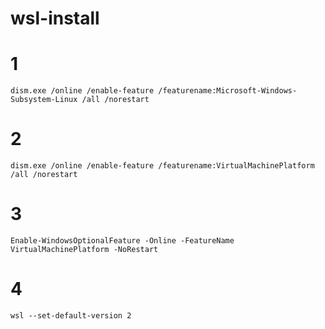 # wsl-install

# 1

```
dism.exe /online /enable-feature /featurename:Microsoft-Windows-Subsystem-Linux /all /norestart
```

# 2
```
dism.exe /online /enable-feature /featurename:VirtualMachinePlatform /all /norestart
```

# 3

```
Enable-WindowsOptionalFeature -Online -FeatureName VirtualMachinePlatform -NoRestart
```

# 4

```
wsl --set-default-version 2
```
